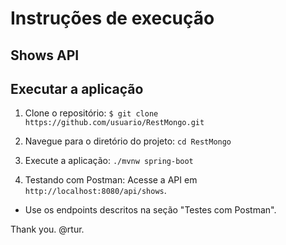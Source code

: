 # Instruções de execução

## Shows API

## Executar a aplicação

1. Clone o repositório:
`
$ git clone https://github.com/usuario/RestMongo.git
`

2. Navegue para o diretório do projeto:
`
cd RestMongo
`

3. Execute a aplicação:
`
./mvnw spring-boot
`

4. Testando com Postman: Acesse a API em `http://localhost:8080/api/shows`.

- Use os endpoints descritos na seção "Testes com Postman".

Thank you.
@rtur.

